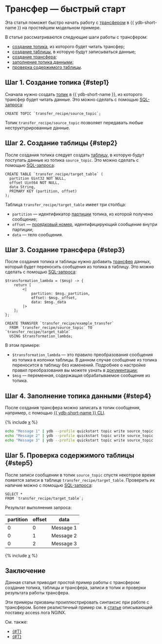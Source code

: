 # Трансфер — быстрый старт

Эта статья поможет быстро начать работу с [трансфером](../../concepts/transfer.md) в {{ ydb-short-name }} на простейшем модельном примере.

В статье рассматриваются следующие шаги работы с трансфером:

* [создание топика](#step1), из которого будет читать трансфер;
* [создание таблицы](#step2), в которую будут записываться данные;
* [создание трансфера](#step3);
* [заполнение топика данными](#step4);
* [проверка содержимого таблицы](#step5).

## Шаг 1. Создание топика {#step1}

Сначала нужно создать [топик](../../concepts/datamodel/topic.md) в {{ ydb-short-name }}, из которого трансфер будет читать данные. Это можно сделать с помощью [SQL-запроса](../../yql/reference/syntax/create-topic.md):

```yql
CREATE TOPIC `transfer_recipe/source_topic`;
```

Топик `transfer_recipe/source_topic` позволяет передавать любые неструктурированные данные.

## Шаг 2. Создание таблицы {#step2}

После создания топика следует создать [таблицу](../../concepts/datamodel/table.md), в которую будут поступать данные из топика `source_topic`. Это можно сделать с помощью [SQL-запроса](../../yql/reference/syntax/create_table/index.md):

```yql
CREATE TABLE `transfer_recipe/target_table` (
  partition Uint32 NOT NULL,
  offset Uint64 NOT NULL,
  data String,
  PRIMARY KEY (partition, offset)
);
```

Таблица `transfer_recipe/target_table` имеет три столбца:

* `partition` — идентификатор [партиции](../../concepts/glossary.md#partition) топика, из которой получено сообщение;
* `offset` — [порядковый номер](../../concepts/glossary.md#offset), идентифицирующий сообщение внутри партиции;
* `data` — тело сообщения.

## Шаг 3. Создание трансфера {#step3}

После создания топика и таблицы нужно добавить [трансфер](../../concepts/transfer.md) данных, который будет переносить сообщения из топика в таблицу. Это можно сделать с помощью [SQL-запроса](../../yql/reference/syntax/create-transfer.md):

```yql
$transformation_lambda = ($msg) -> {
    return [
        <|
            partition: $msg._partition,
            offset: $msg._offset,
            data: $msg._data
        |>
    ];
};

CREATE TRANSFER `transfer_recipe/example_transfer`
  FROM `transfer_recipe/source_topic` TO `transfer_recipe/target_table`
  USING $transformation_lambda;
```

В этом примере:

* `$transformation_lambda` — это правило преобразования сообщения из топика в колонки таблицы. В данном случае сообщение из топика переносится в таблицу без изменений. Подробнее о настройке правил преобразования вы можете узнать в [документации](../../yql/reference/syntax/create-transfer.md#lambda);
* `$msg` — переменная, содержащая обрабатываемое сообщение из топика.

## Шаг 4. Заполнение топика данными {#step4}

После создания трансфера можно записать в топик сообщения, например, с помощью [{{ ydb-short-name }} CLI](../../reference/ydb-cli/index.md).

{% include [x](../../_includes/ydb-cli-profile.md) %}

```bash
echo "Message 1" | ydb --profile quickstart topic write source_topic
echo "Message 2" | ydb --profile quickstart topic write source_topic
echo "Message 3" | ydb --profile quickstart topic write source_topic
```

## Шаг 5. Проверка содержимого таблицы {#step5}

После записи сообщении в топик `source_topic` спустя некоторое время появятся записи в таблице `transfer_recipe/target_table`. Проверить их наличие можно с помощью [SQL-запроса](../../yql/reference/syntax/select/index.md):

```yql
SELECT *
FROM `transfer_recipe/target_table`;
```

Результат выполнения запроса:

| partition | offset | data |
|-----------|--------|------|
| 0         | 0      | Message 1 |
| 0         | 1      | Message 2 |
| 0         | 2      | Message 3 |

{% include [x](_includes/batching.md) %}

## Заключение

Данная статья приводит простой пример работы с трансфером: создание топика, таблицы и трансфера, записи в топик и проверки результата работы трансфера.

Эти примеры призваны проиллюстрировать синтаксис при работе с трансфером. Более реалистичный пример см. в [статье](nginx.md) описывающей поставку access лога NGINX.

См. также:

* [{#T}](../../concepts/transfer.md)
* [{#T}](nginx.md)
